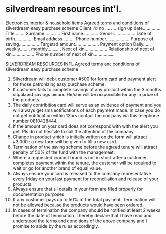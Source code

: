 # silverdream resources int'l. 
Electronics,interior & household items
Agreed terms and conditions of silverdream easy purchase scheme
Client I'd no ......... 
sign up date..............
Title........
Surname.............
First name............
Gender.................
Date of birth..............
Email address..........
Phone number...................
Purpose of saving................
Targeted amount...................
Payment option
Daily...... weekly........ monthly...........
Next of kin..................
Relationship of next of kin..................
Phone number of next of kin.................

SILVERDREAM RESOURCES INTL
Agreed terms and conditions of silverdream easy purchase scheme
1. Silverdream will debit customer #500 for form,card and payment alert for those patronizing easy purchase scheme.
2. If customer fails to complete savings of any product within the 3 months stipulated savings tenure. He/she will be responsible for any in price of the products.
3. The daily contribition card will serve as an evidence of payment and you will always get sms notifications of each payment made. In case you do not get notification within 12hrs contact the company via this telephone number 0810428444.
4. If the amount on your card does not correspond with with the alert you get. Pls do not hesitate to call the attention of the company.
5. Change in product which is initially written on the form will attract #3,000.: a new form will be given to fill a new card.
6. Termination of the saving scheme before the agreed tenure will attract penalty of 50% of the fund with the management.
7. Where a requested product brand is not in stock after a customer completes payment within the tenure, the customer will be required to wait or go for another brand of equal value.
8. Always ensure your card is released to the company representative every friday on your last payment for reconciliation and release of your products.
9. Always ensure that all details in your form are filled properly for documentation purposes
10. If any customer pays up to 50% of the total payment. Termination will not be allowed because the products would have been ordered.
11. In cases of termination the company should be notified at least 2 weeks before the date of termination.
I hereby declare that I have read and understood the terms and conditions of the above company and I promise to abide by the rules accordingly.
